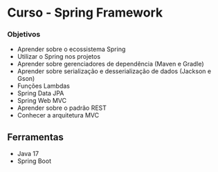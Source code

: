 # Curso - Spring Framework

### Objetivos
- Aprender sobre o ecossistema Spring
- Utilizar o Spring nos projetos
- Aprender sobre gerenciadores de dependência (Maven e Gradle)
- Aprender sobre serialização e desserialização de dados (Jackson e Gson)
- Funções Lambdas
- Spring Data JPA
- Spring Web MVC
- Aprender sobre o padrão REST
- Conhecer a arquitetura MVC

## Ferramentas 
- Java 17
- Spring Boot